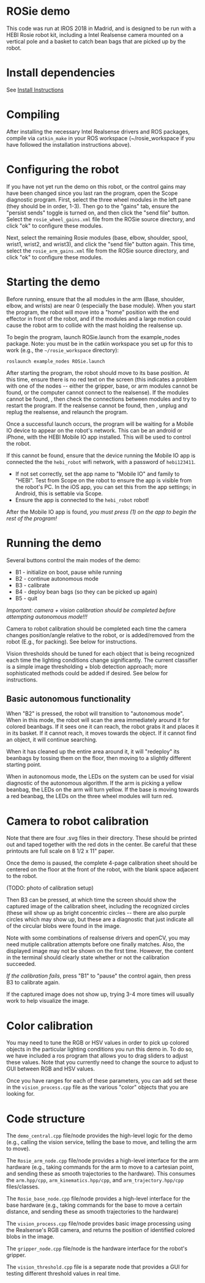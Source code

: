 # ROSie demo

This code was run at IROS 2018 in Madrid, and is designed to be run with a HEBI Rosie robot kit, including a Intel Realsense camera mounted on a vertical pole and a basket to catch bean bags that are picked up by the robot.

# Install dependencies 

See [Install Instructions](INSTALL.md)

# Compiling

After installing the necessary Intel Realsense drivers and ROS packages, compile via `catkin_make` in your ROS workspace (~/rosie_workspace if you have followed the installation instructions above).

# Configuring the robot

If you have not yet run the demo on this robot, or the control gains may have been changed since you last ran the program, open the Scope diagnostic program.  First, select the three wheel modules in the left pane (they should be in order, 1-3).  Then go to the "gains" tab, ensure the "persist sends" toggle is turned on, and then click the "send file" button.  Select the `rosie_wheel_gains.xml` file from the ROSie source directory, and click "ok" to configure these modules.

Next, select the remaining Rosie modules (base, elbow, shoulder, spool, wrist1, wrist2, and wrist3), and click the "send file" button again.  This time, select the `rosie_arm_gains.xml` file from the ROSie source directory, and click "ok" to configure these modules.

# Starting the demo

Before running, ensure that the all modules in the arm (Base, shoulder, elbow, and wrists) are near 0 (especially the base module).  When you start the program, the robot will move into a "home" position with the end effector in front of the robot, and if the modules and a large motion could cause the robot arm to collide with the mast holding the realsense up.

To begin the program, launch ROSie.launch from the example_nodes package.  Note: you must be in the catkin workspace you set up for this to work (e.g., the `~/rosie_workspace` directory):

```roslaunch example_nodes ROSie.launch```

After starting the program, the robot should move to its base position.  At this time, ensure there is no red text on the screen (this indicates a problem with one of the nodes -- either the gripper, base, or arm modules cannot be found, or the computer cannot connect to the realsense).  If the modules cannot be found, <ctrl-C>, then check the connections between modules and try to restart the program.  If the realsense cannot be found, then <ctrl-C>, unplug and replug the realsense, and relaunch the program.
  
Once a successful launch occurs, the program will be waiting for a Mobile IO device to appear on the robot's network.  This can be an android or iPhone, with the HEBI Mobile IO app installed.  This will be used to control the robot.

If this cannot be found, ensure that the device running the Mobile IO app is connected the the `hebi_robot` wifi network, with a password of `hebi123411`.
- If not set correctly, set the app name to "Mobile IO" and family to "HEBI".  Test from Scope on the robot to ensure the app is visible from the robot's PC.  In the iOS app, you can set this from the app settings; in Android, this is settable via Scope.
- Ensure the app is connected to the `hebi_robot` robot!

After the Mobile IO app is found, *you must press (1) on the app to begin the rest of the program!*

# Running the demo

Several buttons control the main modes of the demo:

* B1 - initialize on boot, pause while running
* B2 - continue autonomous mode
* B3 - calibrate
* B4 - deploy bean bags (so they can be picked up again)
* B5 - quit

*Important: camera + vision calibration should be completed before attempting autonomous mode!!!*

Camera to robot calibration should be completed each time the camera changes position/angle relative to the robot, or is added/removed from the robot (E.g., for packing).  See below for instructions.

Vision thresholds should be tuned for each object that is being recognized each time the lighting conditions change significantly.  The current classifier is a simple image thresholding + blob detection approach; more sophisticated methods could be added if desired.  See below for instructions.

## Basic autonomous functionality

When "B2" is pressed, the robot will transition to "autonomous mode".  When in this mode, the robot will scan the area immediately around it for colored beanbags.  If it sees one it can reach, the robot grabs it and places it in its basket.  If it cannot reach, it moves towards the object.  If it cannot find an object, it will continue searching.

When it has cleaned up the entire area around it, it will "redeploy" its beanbags by tossing them on the floor, then moving to a slightly different starting point.

When in autonomous mode, the LEDs on the system can be used for visial diagnostic of the autonomous algorithm.  If the arm is picking a yellow beanbag, the LEDs on the arm will turn yellow.  If the base is moving towards a red beanbag, the LEDs on the three wheel modules will turn red.

# Camera to robot calibration

Note that there are four .svg files in their directory.  These should be printed out and taped together with the red dots in the center.  Be careful that these printouts are full scale on 8 1/2 x 11" paper.

Once the demo is paused, the complete 4-page calibration sheet should be centered on the floor at the front of the robot, with the blank space adjacent to the robot.

(TODO: photo of calibration setup)

Then B3 can be pressed, at which time the screen should show the captured image of the calibration sheet, including the recognized circles (these will show up as bright concentric circles -- there are also purple circles which may show up, but these are a diagnostic that just indicate all of the circular blobs were found in the image.

Note with some combinations of realsense drivers and openCV, you may need mutiple calibration attempts before one finally matches.  Also, the displayed image may not be shown on the first time.  However, the content in the terminal should clearly state whether or not the calibration succeeded.

_If the calibration fails_, press "B1" to "pause" the control again, then press B3 to calibrate again.

If the captured image does not show up, trying 3-4 more times will usually work to help visualize the image.

# Color calibration

You may need to tune the RGB or HSV values in order to pick up colored objects in the particular lighting conditions you run this demo in.  To do so, we have included a ros program that allows you to drag sliders to adjust these values.  Note that you currently need to change the source to adjust to GUI between RGB and HSV values.

Once you have ranges for each of these parameters, you can add set these in the `vision_process.cpp` file as the various "color" objects that you are looking for.

# Code structure

The `demo_central.cpp` file/node provides the high-level logic for the demo (e.g., calling the vision service, telling the base to move, and telling the arm to move).

The `Rosie_arm_node.cpp` file/node provides a high-level interface for the arm hardware (e.g., taking commands for the arm to move to a cartesian point, and sending these as smooth trajectories to the hardware).  This consumes the `arm.hpp/cpp`, `arm_kinematics.hpp/cpp`, and `arm_trajectory.hpp/cpp` files/classes.

The `Rosie_base_node.cpp` file/node provides a high-level interface for the base hardware (e.g., taking commands for the base to move a certain distance, and sending these as smooth trajectories to the hardware)

The `vision_process.cpp` file/node provides basic image processing using the Realsense's RGB camera, and returns the position of identified colored blobs in the image.

The `gripper_node.cpp` file/node is the hardware interface for the robot's gripper.

The `vision_threshold.cpp` file is a separate node that provides a GUI for testing different threshold values in real time.


